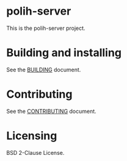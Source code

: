 # polih-server

This is the polih-server project.

# Building and installing

See the [BUILDING](BUILDING.md) document.

# Contributing

See the [CONTRIBUTING](CONTRIBUTING.md) document.

# Licensing

BSD 2-Clause License.